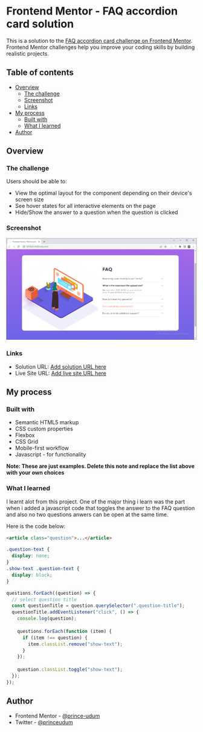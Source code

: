 # Frontend Mentor - FAQ accordion card solution

This is a solution to the [FAQ accordion card challenge on Frontend Mentor](https://www.frontendmentor.io/challenges/faq-accordion-card-XlyjD0Oam). Frontend Mentor challenges help you improve your coding skills by building realistic projects.

## Table of contents

- [Overview](#overview)
  - [The challenge](#the-challenge)
  - [Screenshot](#screenshot)
  - [Links](#links)
- [My process](#my-process)
  - [Built with](#built-with)
  - [What I learned](#what-i-learned)
- [Author](#author)

## Overview

### The challenge

Users should be able to:

- View the optimal layout for the component depending on their device's screen size
- See hover states for all interactive elements on the page
- Hide/Show the answer to a question when the question is clicked

### Screenshot

![](./screenshot.PNG)

### Links

- Solution URL: [Add solution URL here](https://github.com/prince-udum/faq-accordion-card)
- Live Site URL: [Add live site URL here](https://your-live-site-url.com)

## My process

### Built with

- Semantic HTML5 markup
- CSS custom properties
- Flexbox
- CSS Grid
- Mobile-first workflow
- Javascript - for functionality

**Note: These are just examples. Delete this note and replace the list above with your own choices**

### What I learned

I learnt alot from this project. One of the major thing i learn was the part when i added a javascript code that toggles the answer to the FAQ question and also no two questions anwers can be open at the same time.

Here is the code below:

```html
<article class="question">...</article>
```

```css
.question-text {
  display: none;
}
.show-text .question-text {
  display: block;
}
```

```js
questions.forEach((question) => {
  // select question title
  const questionTitle = question.querySelector(".question-title");
  questionTitle.addEventListener("click", () => {
    console.log(question);

    questions.forEach(function (item) {
      if (item !== question) {
        item.classList.remove("show-text");
      }
    });

    question.classList.toggle("show-text");
  });
});
```

## Author

- Frontend Mentor - [@prince-udum](https://www.frontendmentor.io/profile/prince-udum)
- Twitter - [@princeudum](https://www.twitter.com/princeudum)
